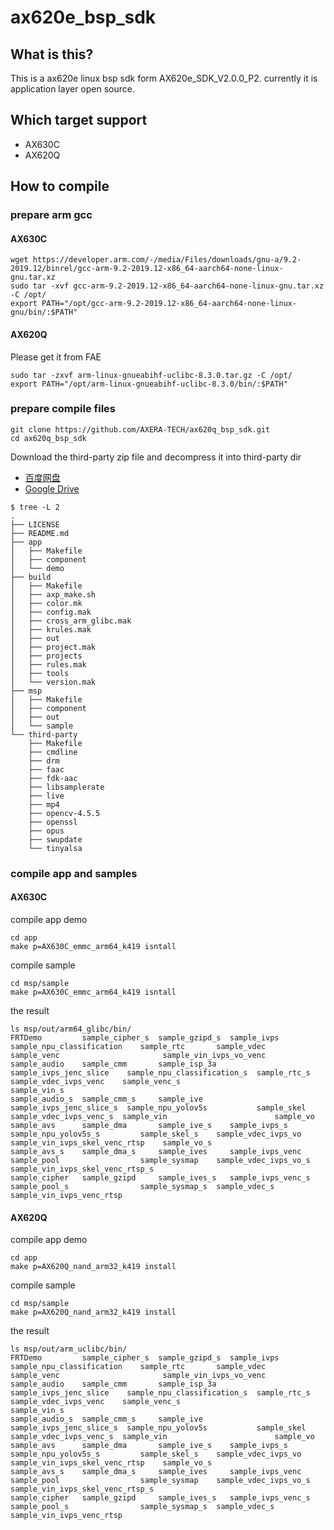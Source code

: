 # ax620e_bsp_sdk

## What is this?

This is a ax620e linux bsp sdk form AX620e_SDK_V2.0.0_P2. currently it is application layer open source.

## Which target support

- AX630C
- AX620Q

## How to compile

### prepare arm gcc

#### AX630C


```
wget https://developer.arm.com/-/media/Files/downloads/gnu-a/9.2-2019.12/binrel/gcc-arm-9.2-2019.12-x86_64-aarch64-none-linux-gnu.tar.xz
sudo tar -xvf gcc-arm-9.2-2019.12-x86_64-aarch64-none-linux-gnu.tar.xz -C /opt/
export PATH="/opt/gcc-arm-9.2-2019.12-x86_64-aarch64-none-linux-gnu/bin/:$PATH"
````

#### AX620Q

Please get it from FAE

```
sudo tar -zxvf arm-linux-gnueabihf-uclibc-8.3.0.tar.gz -C /opt/
export PATH="/opt/arm-linux-gnueabihf-uclibc-8.3.0/bin/:$PATH"
```

### prepare compile files

```
git clone https://github.com/AXERA-TECH/ax620q_bsp_sdk.git
cd ax620q_bsp_sdk
```

Download the third-party zip file and decompress it into third-party dir

- [百度网盘](https://pan.baidu.com/s/1BPvwQ3a93f5BRh3kdVUjWQ?pwd=g6nu)
- [Google Drive](https://drive.google.com/drive/folders/1JkZQlCtPz2U3W0mvBwwryHXW_Uo79stI?usp=sharing)

```
$ tree -L 2
.
├── LICENSE
├── README.md
├── app
│   ├── Makefile
│   ├── component
│   └── demo
├── build
│   ├── Makefile
│   ├── axp_make.sh
│   ├── color.mk
│   ├── config.mak
│   ├── cross_arm_glibc.mak
│   ├── krules.mak
│   ├── out
│   ├── project.mak
│   ├── projects
│   ├── rules.mak
│   ├── tools
│   └── version.mak
├── msp
│   ├── Makefile
│   ├── component
│   ├── out
│   └── sample
└── third-party
    ├── Makefile
    ├── cmdline
    ├── drm
    ├── faac
    ├── fdk-aac
    ├── libsamplerate
    ├── live
    ├── mp4
    ├── opencv-4.5.5
    ├── openssl
    ├── opus
    ├── swupdate
    └── tinyalsa
```

### compile app and samples

#### AX630C 

compile app demo
```
cd app
make p=AX630C_emmc_arm64_k419 isntall
```

compile sample
```
cd msp/sample
make p=AX630C_emmc_arm64_k419 isntall
```

the result 
```
ls msp/out/arm64_glibc/bin/
FRTDemo         sample_cipher_s  sample_gzipd_s  sample_ivps               sample_npu_classification    sample_rtc       sample_vdec              sample_venc                       sample_vin_ivps_vo_venc
sample_audio    sample_cmm       sample_isp_3a   sample_ivps_jenc_slice    sample_npu_classification_s  sample_rtc_s     sample_vdec_ivps_venc    sample_venc_s                     sample_vin_s
sample_audio_s  sample_cmm_s     sample_ive      sample_ivps_jenc_slice_s  sample_npu_yolov5s           sample_skel      sample_vdec_ivps_venc_s  sample_vin                        sample_vo
sample_avs      sample_dma       sample_ive_s    sample_ivps_s             sample_npu_yolov5s_s         sample_skel_s    sample_vdec_ivps_vo      sample_vin_ivps_skel_venc_rtsp    sample_vo_s
sample_avs_s    sample_dma_s     sample_ives     sample_ivps_venc          sample_pool                  sample_sysmap    sample_vdec_ivps_vo_s    sample_vin_ivps_skel_venc_rtsp_s
sample_cipher   sample_gzipd     sample_ives_s   sample_ivps_venc_s        sample_pool_s                sample_sysmap_s  sample_vdec_s            sample_vin_ivps_venc_rtsp
```

#### AX620Q

compile app demo
```
cd app
make p=AX620Q_nand_arm32_k419 install
```

compile sample
```
cd msp/sample
make p=AX620Q_nand_arm32_k419 install
```

the result 
```
ls msp/out/arm_uclibc/bin/
FRTDemo         sample_cipher_s  sample_gzipd_s  sample_ivps               sample_npu_classification    sample_rtc       sample_vdec              sample_venc                       sample_vin_ivps_vo_venc
sample_audio    sample_cmm       sample_isp_3a   sample_ivps_jenc_slice    sample_npu_classification_s  sample_rtc_s     sample_vdec_ivps_venc    sample_venc_s                     sample_vin_s
sample_audio_s  sample_cmm_s     sample_ive      sample_ivps_jenc_slice_s  sample_npu_yolov5s           sample_skel      sample_vdec_ivps_venc_s  sample_vin                        sample_vo
sample_avs      sample_dma       sample_ive_s    sample_ivps_s             sample_npu_yolov5s_s         sample_skel_s    sample_vdec_ivps_vo      sample_vin_ivps_skel_venc_rtsp    sample_vo_s
sample_avs_s    sample_dma_s     sample_ives     sample_ivps_venc          sample_pool                  sample_sysmap    sample_vdec_ivps_vo_s    sample_vin_ivps_skel_venc_rtsp_s
sample_cipher   sample_gzipd     sample_ives_s   sample_ivps_venc_s        sample_pool_s                sample_sysmap_s  sample_vdec_s            sample_vin_ivps_venc_rtsp
```